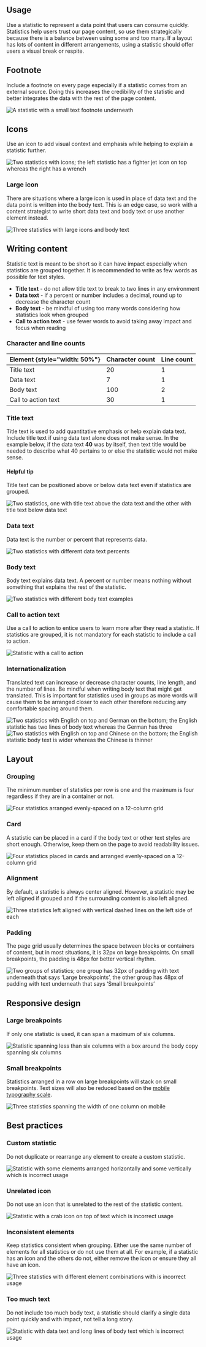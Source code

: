 ## Usage

Use a statistic to represent a data point that users can consume quickly. 
Statistics help users trust our page content, so use them strategically because 
there is a balance between using some and too many. If a layout has lots of 
content in different arrangements, using a statistic should offer users a visual 
break or respite.


## Footnote

Include a footnote on every page especially if a statistic comes from an 
external source. Doing this increases the credibility of the statistic and 
better integrates the data with the rest of the page content.

<uxdot-example width-adjustment="369px">
  <img src="../stat-footnote.png" alt="A statistic with a small text footnote underneath">
</uxdot-example>


## Icons

Use an icon to add visual context and emphasis while helping to explain a 
statistic further.

<uxdot-example width-adjustment="800px">
  <img src="../stat-icon-regular.png" alt="Two statistics with icons; the left statistic has a fighter jet icon on top whereas the right has a wrench">
</uxdot-example>


### Large icon

There are situations where a large icon is used in place of data text and the 
data point is written into the body text. This is an edge case, so work with a 
content strategist to write short data text and body text or use another element 
instead.

<uxdot-example width-adjustment="872px">
  <img src="../stat-icon-large.png" alt="Three statistics with large icons and body text">
</uxdot-example>


## Writing content

Statistic text is meant to be short so it can have impact especially when 
statistics are grouped together. It is recommended to write as few words as 
possible for text styles.

- **Title text** - do not allow title text to break to two lines in any environment
- **Data text** - if a percent or number includes a decimal, round up to decrease the character count
- **Body text** - be mindful of using too many words considering how statistics look when grouped
- **Call to action text** - use fewer words to avoid taking away impact and focus when reading


### Character and line counts

<rh-table>
  <table>
    <thead>
      <tr>
        <th scope="col" data-label="Element">Element {style=&quot;width: 50%&quot;}</th>
        <th scope="col" data-label="Character count">Character count</th>
        <th scope="col" data-label="Line count">Line count</th>
      </tr>
    </thead>
    <tbody>
      <tr>
        <td data-label="Element">Title text</td>
        <td data-label="Character count">20</td>
        <td data-label="Line count">1</td>
      </tr>
      <tr>
        <td data-label="Element">Data text</td>
        <td data-label="Character count">7</td>
        <td data-label="Line count">1</td>
      </tr>
      <tr>
        <td data-label="Element">Body text</td>
        <td data-label="Character count">100</td>
        <td data-label="Line count">2</td>
      </tr>
      <tr>
        <td data-label="Element">Call to action text</td>
        <td data-label="Character count">30</td>
        <td data-label="Line count">1</td>
      </tr>
    </tbody>
  </table>
</rh-table>


### Title text

Title text is used to add quantitative emphasis or help explain data text. 
Include title text if using data text alone does not make sense. In the example 
below, if the data text **40** was by itself, then text title would 
be needed to describe what 40 pertains to or else the statistic would not make 
sense.

<rh-alert state="info">
  <h4 slot="title">Helpful tip</h4>
  <p>Title text can be positioned above or below data text even if statistics are grouped.</p>
</rh-alert>

<uxdot-example width-adjustment="760px">
  <img src="../stat-text-slot-title.png" alt="Two statistics, one with title text above the data text and the other with title text below data text">
</uxdot-example>


### Data text

Data text is the number or percent that represents data.

<uxdot-example width-adjustment="760px">
  <img src="../stat-text-slot-data.png" alt="Two statistics with different data text percents">
</uxdot-example>


### Body text

Body text explains data text. A percent or number means nothing without 
something that explains the rest of the statistic.

<uxdot-example width-adjustment="760px">
  <img src="../stat-text-slot-body.png" alt="Two statistics with different body text examples">
</uxdot-example>


### Call to action text

Use a call to action to entice users to learn more after they read a statistic. 
If statistics are grouped, it is not mandatory for each statistic to include a 
call to action.

<uxdot-example width-adjustment="340px">
  <img src="../stat-text-slot-cta.png" alt="Statistic with a call to action">
</uxdot-example>


### Internationalization

Translated text can increase or decrease character counts, line length, and the 
number of lines. Be mindful when writing body text that might get translated. 
This is important for statistics used in groups as more words will cause them to 
be arranged closer to each other therefore reducing any comfortable spacing 
around them.

<uxdot-example width-adjustment="348px">
  <img src="../stat-i18n-a.png" alt="Two statistics with English on top and German on the bottom; the English statistic has two lines of body text whereas the German has three">
</uxdot-example>

<uxdot-example width-adjustment="516px">
  <img src="../stat-i18n-b.png" alt="Two statistics with English on top and Chinese on the bottom; the English statistic body text is wider whereas the Chinese is thinner">
</uxdot-example>


## Layout

### Grouping

The minimum number of statistics per row is one and the maximum is four 
regardless if they are in a container or not.

<uxdot-example width-adjustment="1000px">
  <img src="../stat-layout-grouping.png" alt="Four statistics arranged evenly-spaced on a 12-column grid">
</uxdot-example>


### Card

A statistic can be placed in a card if the body text or other text styles are 
short enough. Otherwise, keep them on the page to avoid readability issues.

<uxdot-example width-adjustment="1000px">
  <img src="../stat-layout-card.png" alt="Four statistics placed in cards and arranged evenly-spaced on a 12-column grid">
</uxdot-example>


### Alignment

By default, a statistic is always center aligned. However, a statistic may be 
left aligned if grouped and if the surrounding content is also left aligned.

<uxdot-example width-adjustment="926px">
  <img src="../stat-layout-alignment.png" alt="Three statistics left aligned with vertical dashed lines on the left side of each">
</uxdot-example>


### Padding

The page grid usually determines the space between blocks or containers of 
content, but in most situations, it is 32px on large breakpoints. On small 
breakpoints, the padding is 48px for better vertical rhythm.

<uxdot-example width-adjustment="1000px">
  <img src="../stat-layout-padding.png" alt="Two groups of statistics; one group has 32px of padding with text underneath that says ‘Large breakpoints’, the other group has 48px of padding with text underneath that says ‘Small breakpoints’">
</uxdot-example>


## Responsive design

### Large breakpoints

If only one statistic is used, it can span a maximum of six columns.

<uxdot-example width-adjustment="1000px" variant="full" alignment="left" no-border>
  <img src="../stat-breakpoint-large.png" alt="Statistic spanning less than six columns with a box around the body copy spanning six columns">
</uxdot-example>


### Small breakpoints

Statistics arranged in a row on large breakpoints will stack on small
breakpoints. Text sizes will also be reduced based on the [mobile
typography scale](https://ux.redhat.com/foundations/typography/).

<uxdot-example width-adjustment="360px" variant="full" alignment="left" no-border>
  <img src="../stat-breakpoint-small.png" alt="Three statistics spanning the width of one column on mobile">
</uxdot-example>


## Best practices

### Custom statistic

Do not duplicate or rearrange any element to create a custom statistic.

<uxdot-example width-adjustment="452px" danger>
  <img src="../stat-best-practice-1.png" alt="Statistic with some elements arranged horizontally and some vertically which is incorrect usage">
</uxdot-example>


### Unrelated icon

Do not use an icon that is unrelated to the rest of the statistic content.

<uxdot-example width-adjustment="452px" danger>
  <img src="../stat-best-practice-2.png" alt="Statistic with a crab icon on top of text which is incorrect usage">
</uxdot-example>


### Inconsistent elements
Keep statistics consistent when grouping. Either use the same number of elements 
for all statistics or do not use them at all. For example, if a statistic has an 
icon and the others do not, either remove the icon or ensure they all have an 
icon.

<uxdot-example width-adjustment="872px" danger>
  <img src="../stat-best-practice-3.png" alt="Three statistics with different element combinations with is incorrect usage">
</uxdot-example>


### Too much text
Do not include too much body text, a statistic should clarify a single data 
point quickly and with impact, not tell a long story.

<uxdot-example width-adjustment="476px" danger>
  <img src="../stat-best-practice-4.png" alt="Statistic with data text and long lines of body text which is incorrect usage">
</uxdot-example>
